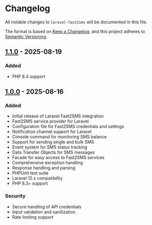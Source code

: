 # Changelog

All notable changes to `laravel-fast2sms` will be documented in this file.

The format is based on [Keep a Changelog](https://keepachangelog.com/en/1.0.0/),
and this project adheres to [Semantic Versioning](https://semver.org/spec/v2.0.0.html).

## [1.1.0] - 2025-08-19

### Added
- PHP 8.4 support

## [1.0.0] - 2025-08-16

### Added
- Initial release of Laravel Fast2SMS integration
- Fast2SMS service provider for Laravel
- Configuration file for Fast2SMS credentials and settings
- Notification channel support for Laravel
- Console command for monitoring SMS balance
- Support for sending single and bulk SMS
- Event system for SMS status tracking
- Data Transfer Objects for SMS messages
- Facade for easy access to Fast2SMS services
- Comprehensive exception handling
- Response handling and parsing
- PHPUnit test suite
- Laravel 12.x compatibility
- PHP 8.3+ support

### Security
- Secure handling of API credentials
- Input validation and sanitization
- Rate limiting support

[1.1.0]: https://github.com/itxshakil/laravel-fast2sms/releases/tag/v1.1.0
[1.0.0]: https://github.com/itxshakil/laravel-fast2sms/releases/tag/v1.0.0
